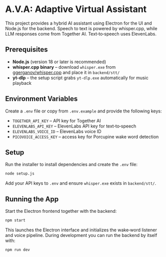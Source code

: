 # A.V.A: Adaptive Virtual Assistant

This project provides a hybrid AI assistant using Electron for the UI and Node.js for the backend. Speech to text is powered by whisper.cpp, while LLM responses come from Together AI. Text‑to‑speech uses ElevenLabs.

## Prerequisites

- **Node.js** (version 18 or later is recommended)
- **whisper.cpp binary** – download `whisper.exe` from [ggerganov/whisper.cpp](https://github.com/ggerganov/whisper.cpp/releases) and place it in `backend/stt/`
- **yt-dlp** – the setup script grabs `yt-dlp.exe` automatically for music playback

## Environment Variables

Create a `.env` file or copy from `.env.example` and provide the following keys:

- `TOGETHER_API_KEY` – API key for Together AI
- `ELEVENLABS_API_KEY` – ElevenLabs API key for text‑to‑speech
- `ELEVENLABS_VOICE_ID` – ElevenLabs voice ID
- `PICOVOICE_ACCESS_KEY` – access key for Porcupine wake word detection

## Setup

Run the installer to install dependencies and create the `.env` file:

```bash
node setup.js
```

Add your API keys to `.env` and ensure `whisper.exe` exists in `backend/stt/`.

## Running the App

Start the Electron frontend together with the backend:

```bash
npm start
```

This launches the Electron interface and initializes the wake‑word listener and voice pipeline. During development you can run the backend by itself with:

```bash
npm run dev
```

